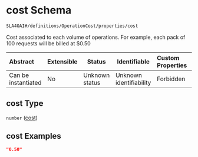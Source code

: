 # cost Schema

```txt
SLA4OAI#/definitions/OperationCost/properties/cost
```

Cost associated to each volume of operations. For example, each pack of 100 requests will be billed at $0.50


| Abstract            | Extensible | Status         | Identifiable            | Custom Properties | Additional Properties | Access Restrictions | Defined In                                                                       |
| :------------------ | ---------- | -------------- | ----------------------- | :---------------- | --------------------- | ------------------- | -------------------------------------------------------------------------------- |
| Can be instantiated | No         | Unknown status | Unknown identifiability | Forbidden         | Allowed               | none                | [SLA4OAI.schema.json\*](../../../out/SLA4OAI.schema.json "open original schema") |

## cost Type

`number` ([cost](sla4oai-definitions-operationcost-properties-cost.md))

## cost Examples

```json
"0.50"
```
